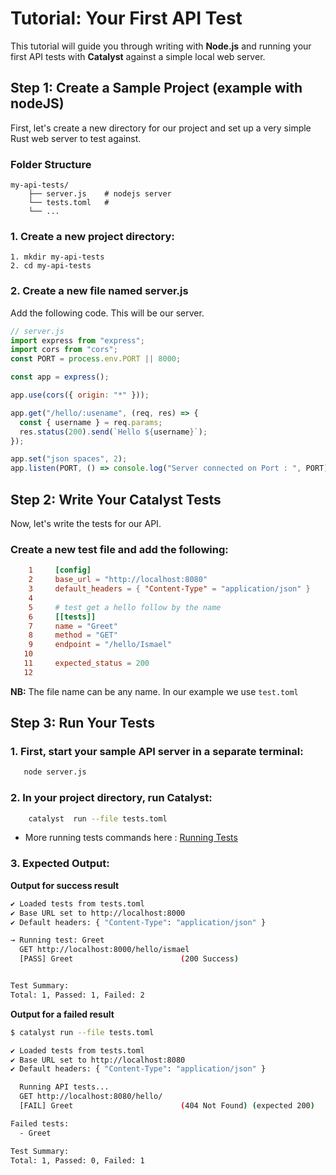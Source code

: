 # Tutorial: Your First API Test

This tutorial will guide you through writing with **Node.js** and running your first API tests with **Catalyst**
against a simple local web server.

## Step 1: Create a Sample Project (example with nodeJS)

First, let's create a new directory for our project and set up a very simple Rust web server to
test against.

### Folder Structure

```code
my-api-tests/
    ├── server.js    # nodejs server
    └── tests.toml   #
    └── ...
```

### 1. Create a new project directory:

    1. mkdir my-api-tests
    2. cd my-api-tests

### 2. Create a new file named server.js

Add the following code. This will be our server.

```javascript
// server.js
import express from "express";
import cors from "cors";
const PORT = process.env.PORT || 8000;

const app = express();

app.use(cors({ origin: "*" }));

app.get("/hello/:usename", (req, res) => {
  const { username } = req.params;
  res.status(200).send(`Hello ${username}`);
});

app.set("json spaces", 2);
app.listen(PORT, () => console.log("Server connected on Port : ", PORT));
```

## Step 2: Write Your Catalyst Tests

Now, let's write the tests for our API.

### Create a new test file and add the following:

```toml
    1     [config]
    2     base_url = "http://localhost:8080"
    3     default_headers = { "Content-Type" = "application/json" }
    4
    5     # test get a hello follow by the name
    6     [[tests]]
    7     name = "Greet"
    8     method = "GET"
    9     endpoint = "/hello/Ismael"
   10
   11     expected_status = 200
   12
```

**NB:** The file name can be any name. In our example we use `test.toml`

## Step 3: Run Your Tests

### 1. First, start your sample API server in a separate terminal:

```bash
   node server.js
```

### 2. In your project directory, run Catalyst:

```bash
    catalyst  run --file tests.toml
```

- More running tests commands here : [Running Tests](../getting_started/running_tests.md)

### 3. Expected Output:

**Output for success result**

```bash
✔ Loaded tests from tests.toml
✔ Base URL set to http://localhost:8000
✔ Default headers: { "Content-Type": "application/json" }

→ Running test: Greet
  GET http://localhost:8000/hello/ismael
  [PASS] Greet                        (200 Success)


Test Summary:
Total: 1, Passed: 1, Failed: 2
```

**Output for a failed result**

```bash
$ catalyst run --file tests.toml

✔ Loaded tests from tests.toml
✔ Base URL set to http://localhost:8080
✔ Default headers: { "Content-Type": "application/json" }

  Running API tests...
  GET http://localhost:8080/hello/
  [FAIL] Greet                        (404 Not Found) (expected 200)

Failed tests:
  - Greet

Test Summary:
Total: 1, Passed: 0, Failed: 1
```
